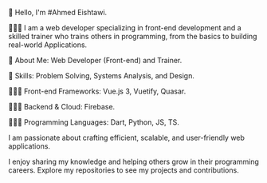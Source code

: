 👋 Hello, I'm #Ahmed Eishtawi.

👨🏼‍💻 I am a web developer specializing in front-end development and a skilled trainer who trains others in programming, from the basics to building real-world Applications.

📃 About Me: Web Developer (Front-end) and Trainer.

📃 Skills: Problem Solving, Systems Analysis, and Design.

👨🏼‍💻 Front-end Frameworks: Vue.js 3, Vuetify, Quasar.

👨🏼‍💻 Backend & Cloud: Firebase.

👨🏼‍💻 Programming Languages: Dart, Python, JS, TS.

I am passionate about crafting efficient, scalable, and user-friendly web applications.

I enjoy sharing my knowledge and helping others grow in their programming careers.
Explore my repositories to see my projects and contributions.
